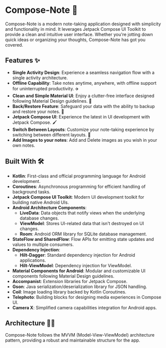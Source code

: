 # Compose-Note 📝

Compose-Note is a modern note-taking application designed with simplicity and functionality in mind. It leverages Jetpack Compose UI Toolkit to provide a clean and intuitive user interface. Whether you're jotting down quick ideas or organizing your thoughts, Compose-Note has got you covered.

## Features ✨

- **Single Activity Design**: Experience a seamless navigation flow with a single activity architecture.
- **Offline Capability**: Take notes anytime, anywhere, with offline support for uninterrupted productivity. ✈️
- **Clean and Simple Material UI**: Enjoy a clutter-free interface designed following Material Design guidelines. 🎨
- **Back/Restore Feature**: Safeguard your data with the ability to backup and restore your notes. 👀
- **Jetpack Compose UI**: Experience the latest in UI development with Jetpack Compose. 🖌
- **Switch Between Layouts**: Customize your note-taking experience by switching between different layouts. 🌟
- **Add Images to your notes**: Add and Delete images as you wish in your own notes.

## Built With 🛠

- **Kotlin**: First-class and official programming language for Android development.
- **Coroutines**: Asynchronous programming for efficient handling of background tasks.
- **Jetpack Compose UI Toolkit**: Modern UI development toolkit for building native Android UIs.
- **Android Architecture Components**:
  - **LiveData**: Data objects that notify views when the underlying database changes.
  - **ViewModel**: Stores UI-related data that isn't destroyed on UI changes.
  - **Room**: Android ORM library for SQLite database management.
- **StateFlow and SharedFlow**: Flow APIs for emitting state updates and values to multiple consumers.
- **Dependency Injection**:
  - **Hilt-Dagger**: Standard dependency injection for Android applications.
  - **Hilt-ViewModel**: Dependency injection for ViewModel.
- **Material Components for Android**: Modular and customizable UI components following Material Design guidelines.
- **Accompanist**: Extension libraries for Jetpack Compose.
- **Gson**: Java serialization/deserialization library for JSON handling.
- **Coil**: Image loading library backed by Kotlin Coroutines.
- **Telephoto**: Building blocks for designing media experiences in Compose UI.
- **Camera X**: Simplified camera capabilities integration for Android apps.

## Architecture 👷‍♂️

Compose-Note follows the MVVM (Model-View-ViewModel) architecture pattern, providing a robust and maintainable structure for the app.
